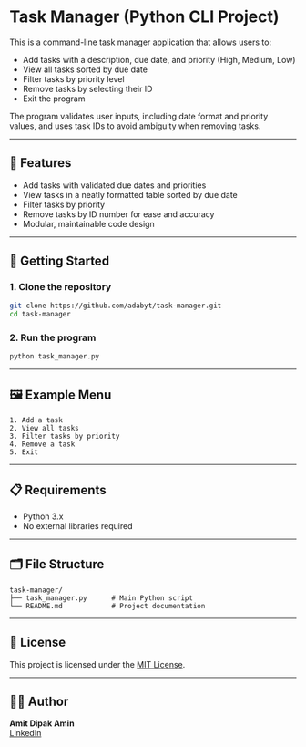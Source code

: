 # Task Manager (Python CLI Project)

This is a command-line task manager application that allows users to:

- Add tasks with a description, due date, and priority (High, Medium, Low)
- View all tasks sorted by due date
- Filter tasks by priority level
- Remove tasks by selecting their ID
- Exit the program

The program validates user inputs, including date format and priority values, and uses task IDs to avoid ambiguity when removing tasks.

---

## 🔧 Features

- Add tasks with validated due dates and priorities
- View tasks in a neatly formatted table sorted by due date
- Filter tasks by priority
- Remove tasks by ID number for ease and accuracy
- Modular, maintainable code design

---

## 🚀 Getting Started

### 1. Clone the repository
```bash
git clone https://github.com/adabyt/task-manager.git
cd task-manager
```

### 2. Run the program
```bash
python task_manager.py
```

---

## 🖼️ Example Menu

```plaintext
1. Add a task
2. View all tasks
3. Filter tasks by priority
4. Remove a task
5. Exit
```

---

## 📋 Requirements

- Python 3.x
- No external libraries required

---

## 🗂️ File Structure

```
task-manager/
├── task_manager.py      # Main Python script
└── README.md            # Project documentation
```

---

## 📝 License

This project is licensed under the [MIT License](https://opensource.org/licenses/MIT).

---

## 🙋‍♂️ Author

**Amit Dipak Amin**  
[LinkedIn](https://www.linkedin.com/in/amitdipakamin)